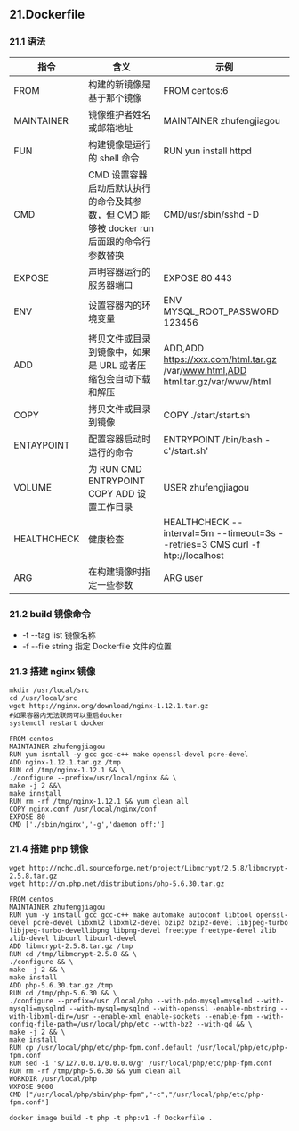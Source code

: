 ## 21.Dockerfile

### 21.1 语法

| 指令        | 含义                                                                                      | 示例                                                                           |
| ----------- | ----------------------------------------------------------------------------------------- | ------------------------------------------------------------------------------ |
| FROM        | 构建的新镜像是基于那个镜像                                                                | FROM centos:6                                                                  |
| MAINTAINER  | 镜像维护者姓名或邮箱地址                                                                  | MAINTAINER zhufengjiagou                                                       |
| FUN         | 构建镜像是运行的 shell 命令                                                               | RUN yun install httpd                                                          |
| CMD         | CMD 设置容器启动后默认执行的命令及其参数，但 CMD 能够被 docker run 后面跟的命令行参数替换 | CMD/usr/sbin/sshd -D                                                           |
| EXPOSE      | 声明容器运行的服务器端口                                                                  | EXPOSE 80 443                                                                  |
| ENV         | 设置容器内的环境变量                                                                      | ENV MYSQL_ROOT_PASSWORD 123456                                                 |
| ADD         | 拷贝文件或目录到镜像中，如果是 URL 或者压缩包会自动下载和解压                             | ADD,ADD https://xxx.com/html.tar.gz /var/www.html,ADD html.tar.gz/var/www/html |
| COPY        | 拷贝文件或目录到镜像                                                                      | COPY ./start/start.sh                                                          |
| ENTAYPOINT  | 配置容器启动时运行的命令                                                                  | ENTRYPOINT /bin/bash -c'/start.sh'                                             |
| VOLUME      | 为 RUN CMD ENTRYPOINT COPY ADD 设置工作目录                                               | USER zhufengjiagou                                                             |
| HEALTHCHECK | 健康检查                                                                                  | HEALTHCHECK --interval=5m --timeout=3s --retries=3 CMS curl -f htp://localhost |
| ARG         | 在构建镜像时指定一些参数                                                                  | ARG user                                                                       |

### 21.2 build 镜像命令

* -t --tag list 镜像名称
* -f --file string 指定 Dockerfile 文件的位置

### 21.3 搭建 nginx 镜像

```
mkdir /usr/local/src
cd /usr/local/src
wget http://nginx.org/download/nginx-1.12.1.tar.gz
#如果容器内无法联网可以重启docker
systemctl restart docker
```

```
FROM centos
MAINTAINER zhufengjiagou
RUN yum isntall -y gcc gcc-c++ make openssl-devel pcre-devel
ADD nginx-1.12.1.tar.gz /tmp
RUN cd /tmp/nginx-1.12.1 && \
./configure --prefix=/usr/local/nginx && \
make -j 2 &&\
make innstall
RUN rm -rf /tmp/nginx-1.12.1 && yum clean all
COPY nginx.conf /usr/local/nginx/conf
EXPOSE 80
CMD ['./sbin/nginx','-g','daemon off:']
```

### 21.4 搭建 php 镜像

```
wget http://nchc.dl.sourceforge.net/project/Libmcrypt/2.5.8/libmcrypt-2.5.8.tar.gz
wget http://cn.php.net/distributions/php-5.6.30.tar.gz
```

```
FROM centos
MAINTAINER zhufengjiagou
RUN yum -y install gcc gcc-c++ make automake autoconf libtool openssl-devel pcre-devel libxml2 libxml2-devel bzip2 bzip2-devel libjpeg-turbo libjpeg-turbo-devellibpng libpng-devel freetype freetype-devel zlib zlib-devel libcurl libcurl-devel
ADD libmcrypt-2.5.8.tar.gz /tmp
RUN cd /tmp/libmcrypt-2.5.8 && \
./configure && \
make -j 2 && \
make install
ADD php-5.6.30.tar.gz /tmp
RUN cd /tmp/php-5.6.30 && \
./configure --prefix=/usr /local/php --with-pdo-mysql=mysqlnd --with-mysqli=mysqlnd --with-mysql=mysqlnd --with-openssl -enable-mbstring --with-libxml-dir=/usr --enable-xml enable-sockets --enable-fpm --with-config-file-path=/usr/local/php/etc --wtth-bz2 --with-gd && \
make -j 2 && \
make install
RUN cp /usr/local/php/etc/php-fpm.conf.default /usr/local/php/etc/php-fpm.conf
RUN sed -i 's/127.0.0.1/0.0.0.0/g' /usr/local/php/etc/php-fpm.conf
RUN rm -rf /tmp/php-5.6.30 && yum clean all
WORKDIR /usr/local/php
WXPOSE 9000
CMD ["/usr/local/php/sbin/php-fpm","-c","/usr/local/php/etc/php-fpm.conf"]
```

```
docker image build -t php -t php:v1 -f Dockerfile .
```
